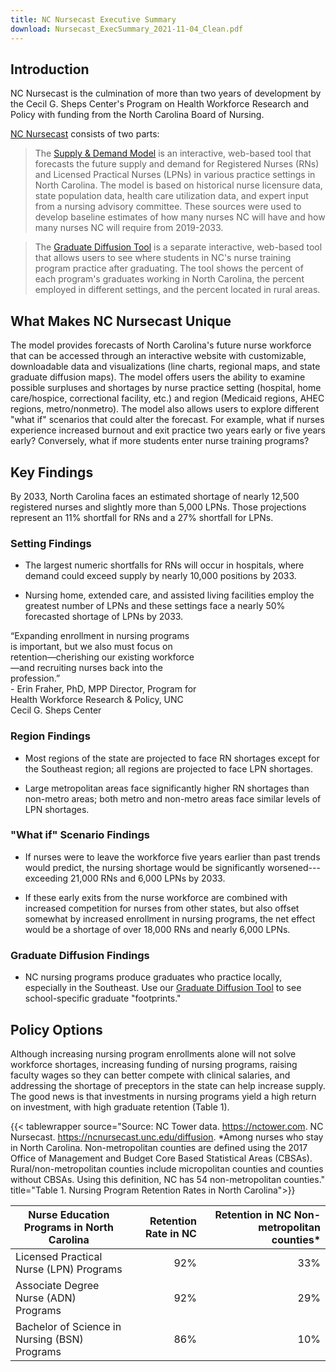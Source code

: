 ```yaml
---
title: NC Nursecast Executive Summary
download: Nursecast_ExecSummary_2021-11-04_Clean.pdf
---
```


## Introduction
NC Nursecast is the culmination of more than two
 years of development by the Cecil G. Sheps Center's Program on Health
 Workforce Research and Policy with funding from the North Carolina
 Board of Nursing.

 [NC Nursecast](https://ncnursecast.unc.edu/) consists of two
 parts:

>The [Supply & Demand Model](https://ncnursecast.unc.edu/model/)
 is an interactive, web-based tool that forecasts the future supply and
 demand for Registered Nurses (RNs) and Licensed Practical Nurses
 (LPNs) in various practice settings in North Carolina. The model is
 based on historical nurse licensure data, state population data,
 health care utilization data, and expert input from a nursing advisory
 committee. These sources were used to develop baseline estimates of
 how many nurses NC will have and how many nurses NC will require from
 2019-2033.

 >The [Graduate Diffusion
 Tool](https://ncnursecast.unc.edu/diffusion/) is a separate
 interactive, web-based tool that allows users to see where students in
 NC's nurse training program practice after graduating. The tool shows
 the percent of each program's graduates working in North Carolina, the
 percent employed in different settings, and the percent located in
 rural areas.

## What Makes NC Nursecast Unique
The model provides forecasts of North Carolina's future nurse workforce
 that can be accessed through an interactive website with customizable,
 downloadable data and visualizations (line charts, regional maps, and
 state graduate diffusion maps). The model offers users the ability to
 examine possible surpluses and shortages by nurse practice setting
 (hospital, home care/hospice, correctional facility, etc.) and region
 (Medicaid regions, AHEC regions, metro/nonmetro). The model also
 allows users to explore different "what if" scenarios that could alter
 the forecast. For example, what if nurses experience increased burnout
 and exit practice two years early or five years early? Conversely,
 what if more students enter nurse training programs?

 ## Key Findings
 By 2033, North Carolina faces an estimated
 shortage of nearly 12,500 registered nurses and slightly more than
 5,000 LPNs. Those projections represent an 11% shortfall for RNs and a
 27% shortfall for LPNs.

### Setting Findings

- The largest numeric shortfalls for RNs will occur in hospitals, where
demand could exceed supply by nearly 10,000 positions by 2033.

- Nursing home, extended care, and assisted living facilities employ
    the greatest number of LPNs and these settings face a nearly 50%
    forecasted shortage of LPNs by 2033.

    
<aside class="notification is-pulled-right box is-primary has-text-weight-semibold has-text-centered ml-2" style="max-width:300px;">
“Expanding enrollment in nursing programs is important, but we also must focus on retention—cherishing our existing workforce—and recruiting nurses back into the profession.” <br>
- Erin Fraher, PhD, MPP Director, Program for Health Workforce Research & Policy, UNC Cecil G. Sheps Center</aside>

### Region Findings


-   Most regions of the state are projected to face RN shortages except
    for the Southeast region; all regions are projected to face LPN
    shortages.



-   Large metropolitan areas face significantly higher RN shortages than
    non-metro areas; both metro and non-metro areas face similar levels
    of LPN shortages.



### "What if" Scenario Findings

-   If nurses were to leave the workforce five years earlier than past
    trends would predict, the nursing shortage would be significantly
    worsened---exceeding 21,000 RNs and 6,000 LPNs by 2033.

-   If these early exits from the nurse workforce are combined with
    increased competition for nurses from other states, but also offset
    somewhat by increased enrollment in nursing programs, the net effect
    would be a shortage of over 18,000 RNs and nearly 6,000 LPNs.

### Graduate Diffusion Findings

-   NC nursing programs produce graduates who practice locally,
    especially in the Southeast. Use our [Graduate Diffusion
    Tool](https://ncnursecast.unc.edu/diffusion/) to see
    school-specific graduate "footprints."

## Policy Options

 Although increasing nursing program enrollments alone will not solve
 workforce shortages, increasing funding of nursing programs, raising
 faculty wages so they can better compete with clinical salaries, and
 addressing the shortage of preceptors in the state can help increase
 supply. The good news is that investments in nursing programs yield a
 high return on investment, with high graduate retention (Table 1).


{{< tablewrapper source="Source: NC Tower data. https://nctower.com. NC Nursecast. https://ncnursecast.unc.edu/diffusion. \*Among nurses who stay in North Carolina. Non-metropolitan counties are defined using the 2017 Office of Management and Budget Core Based Statistical Areas (CBSAs). Rural/non-metropolitan counties include micropolitan counties and counties without CBSAs. Using this definition, NC has 54 non-metropolitan counties." title="Table 1. Nursing Program Retention Rates in North Carolina">}}



|  Nurse Education Programs in North Carolina     |  Retention Rate in NC |  Retention in NC Non-metropolitan counties\*  |
-------------------------------------------|---------------------------:|------------------------------------:|
| Licensed Practical Nurse (LPN) Programs  |  92%                |  33%                |
| Associate Degree Nurse (ADN) Programs    |  92%                |  29%                |
| Bachelor of Science in Nursing (BSN) Programs |  86%                |  10%                |



